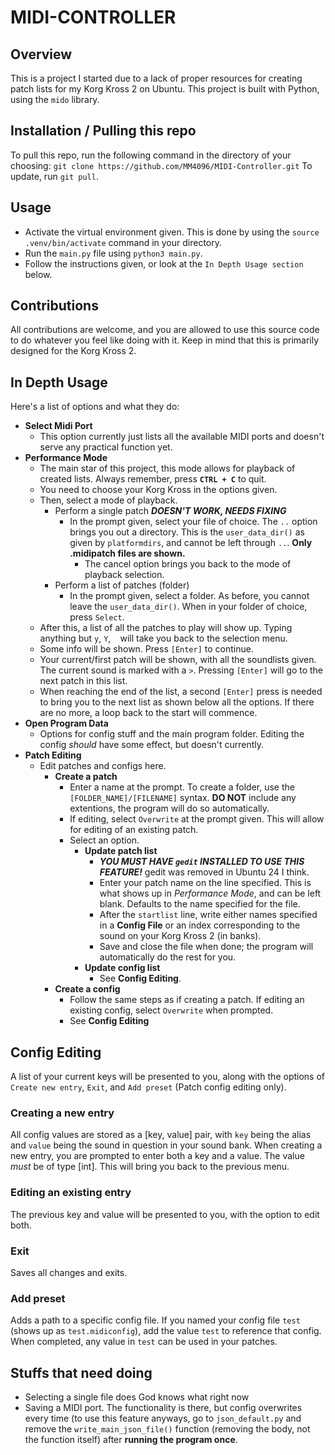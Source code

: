 # MIDI-CONTROLLER
## Overview
This is a project I started due to a lack of proper resources for creating patch lists for my Korg Kross 2 on Ubuntu.
This project is built with Python, using the `mido` library.

## Installation / Pulling this repo
To pull this repo, run the following command in the directory of your choosing:
`git clone https://github.com/MM4096/MIDI-Controller.git`
To update, run `git pull`.

## Usage
- Activate the virtual environment given. This is done by using the `source .venv/bin/activate` command in your directory.
- Run the `main.py` file using `python3 main.py`.
- Follow the instructions given, or look at the `In Depth Usage section` below.

## Contributions
All contributions are welcome, and you are allowed to use this source code to do whatever you feel like doing with it. Keep in mind that this is primarily designed for the Korg Kross 2.

## In Depth Usage

Here's a list of options and what they do:

- **Select Midi Port**
  - This option currently just lists all the available MIDI ports and doesn't serve any practical function yet.
- **Performance Mode**
  - The main star of this project, this mode allows for playback of created lists. Always remember, press **`CTRL + C`** to quit.
  - You need to choose your Korg Kross in the options given.
  - Then, select a mode of playback.
    - Perform a single patch ***DOESN'T WORK, NEEDS FIXING***
      - In the prompt given, select your file of choice. The `..` option brings you out a directory. This is the `user_data_dir()` as given by `platformdirs`, and cannot be left through `..`. **Only .midipatch files are shown.**
        - The cancel option brings you back to the mode of playback selection.
    - Perform a list of patches (folder)
      - In the prompt given, select a folder. As before, you cannot leave the `user_data_dir()`. When in your folder of choice, press `Select`.
  - After this, a list of all the patches to play will show up. Typing anything but `y`, `Y`, ` ` will take you back to the selection menu.
  - Some info will be shown. Press `[Enter]` to continue.
  - Your current/first patch will be shown, with all the soundlists given. The current sound is marked with a `>`. Pressing `[Enter]` will go to the next patch in this list.
  - When reaching the end of the list, a second `[Enter]` press is needed to bring you to the next list as shown below all the options. If there are no more, a loop back to the start will commence.
- **Open Program Data**
  - Options for config stuff and the main program folder. Editing the config *should* have some effect, but doesn't currently.
- **Patch Editing**
  - Edit patches and configs here.
    - **Create a patch**
      - Enter a name at the prompt. To create a folder, use the `[FOLDER_NAME]/[FILENAME]` syntax. **DO NOT** include any extentions, the program will do so automatically.
      - If editing, select `Overwrite` at the prompt given. This will allow for editing of an existing patch.
      - Select an option.
        - **Update patch list**
          - ***YOU MUST HAVE `gedit` INSTALLED TO USE THIS FEATURE!*** gedit was removed in Ubuntu 24 I think.
          - Enter your patch name on the line specified. This is what shows up in *Performance Mode*, and can be left blank. Defaults to the name specified for the file.
          - After the `startlist` line, write either names specified in a **Config File** or an index corresponding to the sound on your Korg Kross 2 (in banks).
          - Save and close the file when done; the program will automatically do the rest for you.
        - **Update config list**
          - See **Config Editing**.
    - **Create a config**
      - Follow the same steps as if creating a patch. If editing an existing config, select `Overwrite` when prompted.
      - See **Config Editing**


## Config Editing 
A list of your current keys will be presented to you, along with the options of `Create new entry`, `Exit`, and `Add preset` (Patch config editing only).
### Creating a new entry
All config values are stored as a [key, value] pair, with `key` being the alias and `value` being the sound in question in your sound bank.
When creating a new entry, you are prompted to enter both a key and a value. The value *must* be of type [int]. This will bring you back to the previous menu.
### Editing an existing entry
The previous key and value will be presented to you, with the option to edit both.
### Exit
Saves all changes and exits.
### Add preset
Adds a path to a specific config file. If you named your config file `test` (shows up as `test.midiconfig`), add the value `test` to reference that config. When completed, any value in `test` can be used in your patches.


## Stuffs that need doing
- Selecting a single file does God knows what right now
- Saving a MIDI port. The functionality is there, but config overwrites every time (to use this feature anyways, go to `json_default.py` and remove the `write_main_json_file()` function (removing the body, not the function itself) after **running the program once**.

